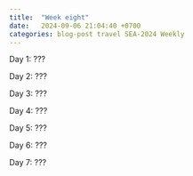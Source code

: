 ```yaml
---
title:  "Week eight"
date:   2024-09-06 21:04:40 +0700
categories: blog-post travel SEA-2024 Weekly
---
```



Day 1:
???


Day 2:
???


Day 3:
???


Day 4:
???


Day 5:
???



Day 6:
???



Day 7:
???

